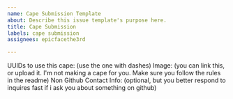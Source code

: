 ```yaml
---
name: Cape Submission Template
about: Describe this issue template's purpose here.
title: Cape Submission
labels: cape submission
assignees: epicfacethe3rd

---
```


UUIDs to use this cape: (use the one with dashes)
Image: (you can link this, or upload it. I'm not making a cape for you. Make sure you follow the rules in the readme)
Non Github Contact Info: (optional, but you better respond to inquires fast if i ask you about something on github)
